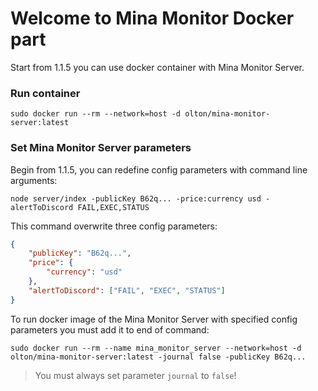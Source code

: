 # Welcome to Mina Monitor Docker part
Start from 1.1.5 you can use docker container with Mina Monitor Server.

### Run container
```shell
sudo docker run --rm --network=host -d olton/mina-monitor-server:latest
```

### Set Mina Monitor Server parameters
Begin from 1.1.5, you can redefine config parameters with command line arguments:
```shell
node server/index -publicKey B62q... -price:currency usd -alertToDiscord FAIL,EXEC,STATUS
```
This command overwrite three config parameters:
```json
{
    "publicKey": "B62q...",
    "price": {
        "currency": "usd"
    },
    "alertToDiscord": ["FAIL", "EXEC", "STATUS"]
}
```

To run docker image of the Mina Monitor Server with specified config parameters you must add it to end of command:
```shell
sudo docker run --rm --name mina_monitor_server --network=host -d olton/mina-monitor-server:latest -journal false -publicKey B62q... 
```

> You must always set parameter `journal` to `false`! 